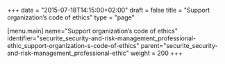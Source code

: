+++
date = "2015-07-18T14:15:00+02:00"
draft = false
title = "Support organization’s code of ethics"
type = "page"

[menu.main]
name="Support organization’s code of ethics"
identifier="securite_security-and-risk-management_professional-ethic_support-organization-s-code-of-ethics"
parent="securite_security-and-risk-management_professional-ethic"
weight = 200
+++